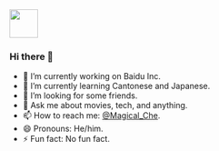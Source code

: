 <img src="https://github.com/egoist/egoist/raw/master/balloon.gif" width="50">

### Hi there 👋

- 🔭 I’m currently working on Baidu Inc.
- 🌱 I’m currently learning Cantonese and Japanese.
- 🤔 I’m looking for some friends.
- 💬 Ask me about movies, tech, and anything.
- 📫 How to reach me: [@Magical_Che](https://twitter.com/Magical_Che).
- 😄 Pronouns: He/him.
- ⚡ Fun fact: No fun fact.
